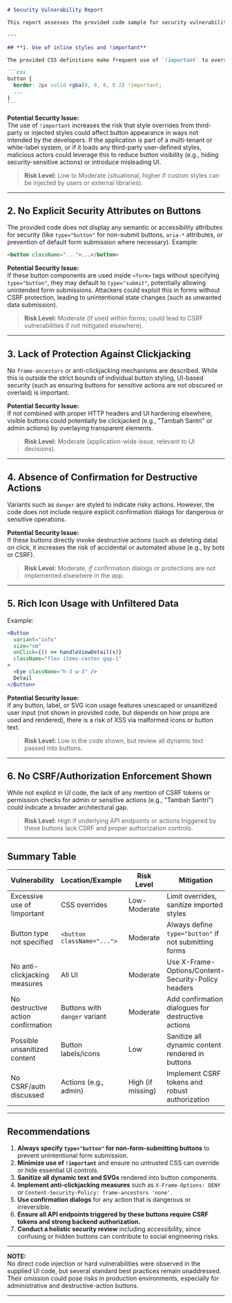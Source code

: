 ````markdown
# Security Vulnerability Report

This report assesses the provided code sample for security vulnerabilities. The analysis focuses exclusively on the code and patterns included in the given description and code blocks.

---

## **1. Use of inline styles and !important**

The provided CSS definitions make frequent use of `!important` to override button styles, e.g.:

```css
button {
  border: 2px solid rgba(0, 0, 0, 0.2) !important;
  ...
}
```
````

**Potential Security Issue:**  
The use of `!important` increases the risk that style overrides from third-party or injected styles could affect button appearance in ways not intended by the developers. If the application is part of a multi-tenant or white-label system, or if it loads any third-party user-defined styles, malicious actors could leverage this to reduce button visibility (e.g., hiding security-sensitive actions) or introduce misleading UI.

> **Risk Level:** Low to Moderate (situational, higher if custom styles can be injected by users or external libraries).

---

## **2. No Explicit Security Attributes on Buttons**

The provided code does not display any semantic or accessibility attributes for security (like `type="button"` for non-submit buttons, `aria-*` attributes, or prevention of default form submission where necessary). Example:

```html
<button className="...">...</button>
```

**Potential Security Issue:**  
If these button components are used inside `<form>` tags without specifying `type="button"`, they may default to `type="submit"`, potentially allowing unintended form submissions. Attackers could exploit this in forms without CSRF protection, leading to unintentional state changes (such as unwanted data submission).

> **Risk Level:** Moderate (if used within forms; could lead to CSRF vulnerabilities if not mitigated elsewhere).

---

## **3. Lack of Protection Against Clickjacking**

No `frame-ancestors` or anti-clickjacking mechanisms are described. While this is outside the strict bounds of individual button styling, UI-based security (such as ensuring buttons for sensitive actions are not obscured or overlaid) is important.

**Potential Security Issue:**  
If not combined with proper HTTP headers and UI hardening elsewhere, visible buttons could potentially be clickjacked (e.g., "Tambah Santri" or admin actions) by overlaying transparent elements.

> **Risk Level:** Moderate (application-wide issue, relevant to UI decisions).

---

## **4. Absence of Confirmation for Destructive Actions**

Variants such as `danger` are styled to indicate risky actions. However, the code does not include require explicit confirmation dialogs for dangerous or sensitive operations.

**Potential Security Issue:**  
If these buttons directly invoke destructive actions (such as deleting data) on click, it increases the risk of accidental or automated abuse (e.g., by bots or CSRF).

> **Risk Level:** Moderate, _if_ confirmation dialogs or protections are not implemented elsewhere in the app.

---

## **5. Rich Icon Usage with Unfiltered Data**

Example:

```jsx
<Button
  variant="info"
  size="sm"
  onClick={() => handleViewDetail(s)}
  className="flex items-center gap-1"
>
  <Eye className="h-3 w-3" />
  Detail
</Button>
```

**Potential Security Issue:**  
If any button, label, or SVG icon usage features unescaped or unsanitized user input (not shown in provided code, but depends on how props are used and rendered), there is a risk of XSS via malformed icons or button text.

> **Risk Level:** Low in the code shown, but review all dynamic text passed into buttons.

---

## **6. No CSRF/Authorization Enforcement Shown**

While not explicit in UI code, the lack of any mention of CSRF tokens or permission checks for admin or sensitive actions (e.g., "Tambah Santri") could indicate a broader architectural gap.

> **Risk Level:** High if underlying API endpoints or actions triggered by these buttons lack CSRF and proper authorization controls.

---

## **Summary Table**

| Vulnerability                      | Location/Example              | Risk Level        | Mitigation                                            |
| ---------------------------------- | ----------------------------- | ----------------- | ----------------------------------------------------- |
| Excessive use of !important        | CSS overrides                 | Low-Moderate      | Limit overrides, sanitize imported styles             |
| Button type not specified          | `<button className="...">`    | Moderate          | Always define `type="button"` if not submitting forms |
| No anti-clickjacking measures      | All UI                        | Moderate          | Use X-Frame-Options/Content-Security-Policy headers   |
| No destructive action confirmation | Buttons with `danger` variant | Moderate          | Add confirmation dialogues for destructive actions    |
| Possible unsanitized content       | Button labels/icons           | Low               | Sanitize all dynamic content rendered in buttons      |
| No CSRF/auth discussed             | Actions (e.g., admin)         | High (if missing) | Implement CSRF tokens and robust authorization        |

---

## **Recommendations**

1. **Always specify `type="button"` for non-form-submitting buttons** to prevent unintentional form submission.
2. **Minimize use of `!important`** and ensure no untrusted CSS can override or hide essential UI controls.
3. **Sanitize all dynamic text and SVGs** rendered into button components.
4. **Implement anti-clickjacking measures** such as `X-Frame-Options: DENY` or `Content-Security-Policy: frame-ancestors 'none'`.
5. **Use confirmation dialogs** for any action that is dangerous or irreversible.
6. **Ensure all API endpoints triggered by these buttons require CSRF tokens and strong backend authorization.**
7. **Conduct a holistic security review** including accessibility, since confusing or hidden buttons can contribute to social engineering risks.

---

**NOTE:**  
No direct code injection or hard vulnerabilities were observed in the supplied UI code, but several standard best practices remain unaddressed. Their omission could pose risks in production environments, especially for administrative and destructive-action buttons.

---

```

```
